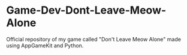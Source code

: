 # Game-Dev-Dont-Leave-Meow-Alone
Official repository of my game called "Don't Leave Meow Alone" made using AppGameKit and Python.
